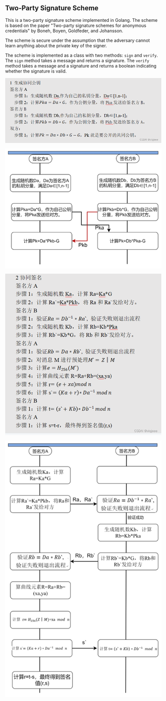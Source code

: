 ## Two-Party Signature Scheme

This is a two-party signature scheme implemented in Golang. The scheme is based on the paper "Two-party signature schemes for anonymous credentials" by Boneh, Boyen, Goldfeder, and Johansson.

The scheme is secure under the assumption that the adversary cannot learn anything about the private key of the signer.

The scheme is implemented as a class with two methods: `sign` and `verify`. The `sign` method takes a message and returns a signature. The `verify` method takes a message and a signature and returns a boolean indicating whether the signature is valid.

![](asserts/20240108130929.png)

![](asserts/20240108130947.png)

![](asserts/20240108130955.png)

![](asserts/20240108131002.png)